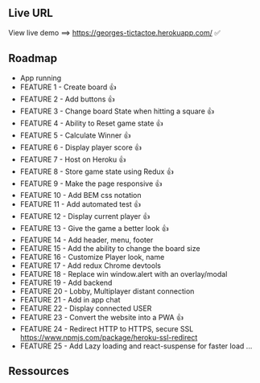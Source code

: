 ## Live URL

View live demo ==> https://georges-tictactoe.herokuapp.com/ ✅

## Roadmap

- App running
- FEATURE 1 - Create board 👍
- FEATURE 2 - Add buttons 👍
- FEATURE 3 - Change board State when hitting a square 👍
- FEATURE 4 - Ability to Reset game state 👍
- FEATURE 5 - Calculate Winner 👍
- FEATURE 6 - Display player score 👍
- FEATURE 7 - Host on Heroku 👍
- FEATURE 8 - Store game state using Redux 👍
- FEATURE 9 - Make the page responsive 👍
- FEATURE 10 - Add BEM css notation
- FEATURE 11 - Add automated test 👍
- FEATURE 12 - Display current player 👍
- FEATURE 13 - Give the game a better look 👍
- FEATURE 14 - Add header, menu, footer
- FEATURE 15 - Add the ability to change the board size
- FEATURE 16 - Customize Player look, name
- FEATURE 17 - Add redux Chrome devtools
- FEATURE 18 - Replace win window.alert with an overlay/modal
- FEATURE 19 - Add backend
- FEATURE 20 - Lobby, Multiplayer distant connection
- FEATURE 21 - Add in app chat
- FEATURE 22 - Display connected USER
- FEATURE 23 - Convert the website into a PWA 👍
- FEATURE 24 - Redirect HTTP to HTTPS, secure SSL https://www.npmjs.com/package/heroku-ssl-redirect
- FEATURE 25 - Add Lazy loading and react-suspense for faster load
...

## Ressources
